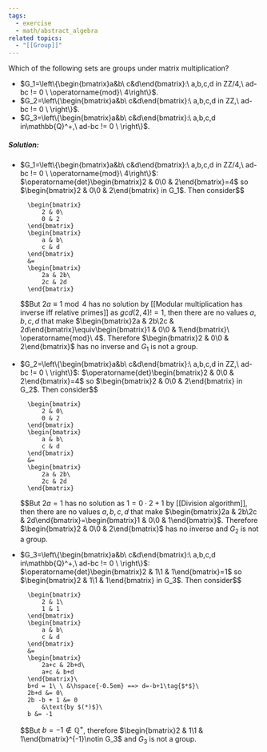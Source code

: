 ```yaml
---
tags:
  - exercise
  - math/abstract_algebra
related topics:
  - "[[Group]]"
---
```

Which of the following sets are groups under matrix multiplication?
- $G_1=\left\{\begin{bmatrix}a&b\ c&d\end{bmatrix}:\ a,b,c,d in ZZ/4,\ ad-bc != 0 \ \operatorname{mod}\ 4\right\}$.
- $G_2=\left\{\begin{bmatrix}a&b\ c&d\end{bmatrix}:\ a,b,c,d in ZZ,\ ad-bc != 0 \ \right\}$.
- $G_3=\left\{\begin{bmatrix}a&b\ c&d\end{bmatrix}:\ a,b,c,d in\mathbb{Q}^+,\ ad-bc != 0 \ \right\}$.
##### Solution:
- $G_1=\left\{\begin{bmatrix}a&b\ c&d\end{bmatrix}:\ a,b,c,d in ZZ/4,\ ad-bc != 0 \ \operatorname{mod}\ 4\right\}$:
	$\operatorname{det}\begin{bmatrix}2 & 0\0 & 2\end{bmatrix}=4$ so $\begin{bmatrix}2 & 0\0 & 2\end{bmatrix} in G_1$. Then consider$$
	
		\begin{bmatrix}
			2 & 0\
			0 & 2
		\end{bmatrix}
		\begin{bmatrix}
			a & b\
			c & d
		\end{bmatrix}
		&=
		\begin{bmatrix}
			2a & 2b\
			2c & 2d
		\end{bmatrix}
	
	$$But $2a\equiv 1\ \operatorname{mod}\ 4$ has no solution by [[Modular multiplication has inverse iff relative primes]] as $gcd(2,4) !=1$, then there are no values $a,b,c,d$ that make $\begin{bmatrix}2a & 2b\2c & 2d\end{bmatrix}\equiv\begin{bmatrix}1 & 0\0 & 1\end{bmatrix}\ \operatorname{mod}\ 4$. Therefore $\begin{bmatrix}2 & 0\0 & 2\end{bmatrix}$ has no inverse and $G_1$ is not a group.
- $G_2=\left\{\begin{bmatrix}a&b\ c&d\end{bmatrix}:\ a,b,c,d in ZZ,\ ad-bc != 0 \ \right\}$:
	$\operatorname{det}\begin{bmatrix}2 & 0\0 & 2\end{bmatrix}=4$ so $\begin{bmatrix}2 & 0\0 & 2\end{bmatrix} in G_2$. Then consider$$
	
		\begin{bmatrix}
			2 & 0\
			0 & 2
		\end{bmatrix}
		\begin{bmatrix}
			a & b\
			c & d
		\end{bmatrix}
		&=
		\begin{bmatrix}
			2a & 2b\
			2c & 2d
		\end{bmatrix}
	
	$$But $2a=1$ has no solution as $1=0\cdot 2 + 1$ by [[Division algorithm]], then there are no values $a,b,c,d$ that make $\begin{bmatrix}2a & 2b\2c & 2d\end{bmatrix}=\begin{bmatrix}1 & 0\0 & 1\end{bmatrix}$. Therefore $\begin{bmatrix}2 & 0\0 & 2\end{bmatrix}$ has no inverse and $G_2$ is not a group.
- $G_3=\left\{\begin{bmatrix}a&b\ c&d\end{bmatrix}:\ a,b,c,d in\mathbb{Q}^+,\ ad-bc != 0 \ \right\}$:
	$\operatorname{det}\begin{bmatrix}2 & 1\1 & 1\end{bmatrix}=1$ so $\begin{bmatrix}2 & 1\1 & 1\end{bmatrix} in G_3$. Then consider$$
	
		\begin{bmatrix}
			2 & 1\
			1 & 1
		\end{bmatrix}
		\begin{bmatrix}
			a & b\
			c & d
		\end{bmatrix}
		&=
		\begin{bmatrix}
			2a+c & 2b+d\
			a+c & b+d
		\end{bmatrix}\
		b+d = 1\ \ &\hspace{-0.5em} ==> d=-b+1\tag{$*$}\
		2b+d &= 0\
		2b -b + 1 &= 0
			&\text{by $(*)$}\
		b &= -1
	
	$$But $b=-1\notin \mathbb{Q}^+$, therefore $\begin{bmatrix}2 & 1\1 & 1\end{bmatrix}^{-1}\notin G_3$ and $G_3$ is not a group.